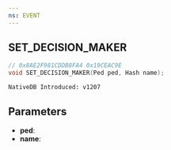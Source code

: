 ```yaml
---
ns: EVENT
---
```

## SET_DECISION_MAKER

```c
// 0x8AE2F981CDDB8FA4 0x19CEAC9E
void SET_DECISION_MAKER(Ped ped, Hash name);
```

```
NativeDB Introduced: v1207
```

## Parameters
* **ped**:
* **name**:
